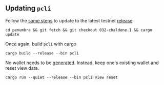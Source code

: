 ## Updating `pcli`

Follow the [same steps](https://guide.penumbra.zone/main/pcli/install.html#cloning-the-repository) to update to the latest testnet [release](https://github.com/penumbra-zone/penumbra/releases)

```
cd penumbra && git fetch && git checkout 032-chaldene.1 && cargo update
```

Once again, build `pcli` with cargo

```
cargo build --release --bin pcli
```

No wallet needs to be [generated](https://guide.penumbra.zone/main/pcli/wallet.html#generating-a-wallet). Instead, keep one's existing wallet and reset view data.

```
cargo run --quiet --release --bin pcli view reset
```
